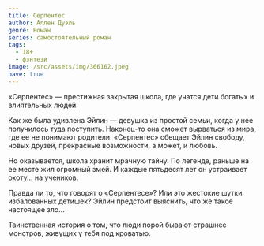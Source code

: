 ```yaml
---
title: Серпентес
author: Аллен Дуэль
genre: Роман
series: самостоятельный роман
tags:
  - 18+
  - фэнтези
image: /src/assets/img/366162.jpeg
have: true
---
```

«Серпентес» — престижная закрытая школа, где учатся дети богатых и влиятельных людей.

Как же была удивлена Эйлин — девушка из простой семьи, когда у нее получилось туда поступить. Наконец-то она сможет вырваться из мира, где ее не понимают родители. «Серпентес» обещает Эйлин свободу, новых друзей, прекрасные возможности, а может, и любовь.

Но оказывается, школа хранит мрачную тайну. По легенде, раньше на ее месте жил огромный змей. И каждые пятьдесят лет он устраивает охоту… на учеников.

Правда ли то, что говорят о «Серпентесе»? Или это жестокие шутки избалованных детишек? Эйлин предстоит выяснить, что же такое настоящее зло…

Таинственная история о том, что люди порой бывают страшнее монстров, живущих у тебя под кроватью.
